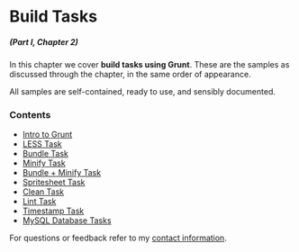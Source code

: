 # Build Tasks

##### _(Part I, Chapter 2)_

In this chapter we cover **build tasks using Grunt**. These are the samples as discussed through the chapter, in the same order of appearance.

All samples are self-contained, ready to use, and sensibly documented.

### Contents

- [Intro to Grunt](https://github.com/buildfirst/buildfirst/tree/master/ch02/01_intro-to-grunt)
- [LESS Task](https://github.com/buildfirst/buildfirst/tree/master/ch02/02_less-task)
- [Bundle Task](https://github.com/buildfirst/buildfirst/tree/master/ch02/03_bundle-task)
- [Minify Task](https://github.com/buildfirst/buildfirst/tree/master/ch02/04_minify-task)
- [Bundle + Minify Task](https://github.com/buildfirst/buildfirst/tree/master/ch02/05_bundle-then-minify)
- [Spritesheet Task](https://github.com/buildfirst/buildfirst/tree/master/ch02/06_spritesheet-task)
- [Clean Task](https://github.com/buildfirst/buildfirst/tree/master/ch02/07_clean-task)
- [Lint Task](https://github.com/buildfirst/buildfirst/tree/master/ch02/08_lint-task)
- [Timestamp Task](https://github.com/buildfirst/buildfirst/tree/master/ch02/09_timestamp-task)
- [MySQL Database Tasks](https://github.com/buildfirst/buildfirst/tree/master/ch02/10_mysql-tasks)

For questions or feedback refer to my [contact information](https://github.com/buildfirst/buildfirst#feedback).
